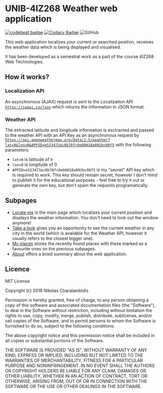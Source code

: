 # UNIB-4IZ268 Weather web application

[![codebeat badge](https://codebeat.co/badges/a60d5166-cfc9-42b0-b886-6267f670096c)](https://codebeat.co/projects/github-com-nicharnet-unib-4iz268-weather-web-application-master)
[![Codacy Badge](https://api.codacy.com/project/badge/Grade/d6a7e87601244174a62512b9a3e7fe30)](https://www.codacy.com/app/NicharNET/UNIB-4IZ268-Weather-web-application?utm_source=github.com&amp;utm_medium=referral&amp;utm_content=NicharNET/UNIB-4IZ268-Weather-web-application&amp;utm_campaign=Badge_Grade)
![GitHub](https://img.shields.io/github/license/mashape/apistatus.svg)

This web application localizes your current or searched position, receives the weather data which is being displayed and visualised.

It has been developed as a semestral work as a part of the course 4IZ268 Web Technologies.

## How it works?

### Localization API
An asynchronous (AJAX) request is sent to the Localization API [`https://ipapi.co/json`](https://ipapi.co/json) which returns the information in JSON format. 

### Weather API 
The extracted latitude and longitude information is exctracted and passed to the weather API with an API Key as an asynchronous request by [`https://api.openweathermap.org/data/2.5/weather?lat=0&lon=0&APPID=e523473ac8b78fc0eb0018a092bc08f5`](https://api.openweathermap.org/data/2.5/weather?lat=0&lon=0&APPID=e523473ac8b78fc0eb0018a092bc08f5) with the following parameters:

 - `lat=0` is latitude of `0`
 - `lon=0` is longitude of 0 
 - `APPID=e523473ac8b78fc0eb0018a092bc08f5` is my "secret" API key which is required to work. This key should remain secret, however I don't mind to publish it for the educational purposes - feel free to try it out or generate the own key, but don't spam the requests programatically.

## Subpages 
- [Locate me](https://nicharnet.github.io/UNIB-4IZ268-Weather-web-application/index.html) is the main page which localizes your current position and displays the weather information. You don't need to look out the window anymore!
- [Take a look](https://nicharnet.github.io/UNIB-4IZ268-Weather-web-application/take-a-look.html) gives you an opportunity to see the current weather in any city in the world (which is available for the Weather API, however it usually refers to the closest bigger one).
- [My places](https://nicharnet.github.io/UNIB-4IZ268-Weather-web-application/my-places.html) stores the recently found places with these marked as a favourite ones on the previous subpages.
- [About](https://nicharnet.github.io/UNIB-4IZ268-Weather-web-application/about.html) offers a bried summary about the web application.

## Licence

MIT License

Copyright (c) 2018 Nikolas Charalambidis

Permission is hereby granted, free of charge, to any person obtaining a copy
of this software and associated documentation files (the "Software"), to deal
in the Software without restriction, including without limitation the rights
to use, copy, modify, merge, publish, distribute, sublicense, and/or sell
copies of the Software, and to permit persons to whom the Software is
furnished to do so, subject to the following conditions:

The above copyright notice and this permission notice shall be included in all
copies or substantial portions of the Software.

THE SOFTWARE IS PROVIDED "AS IS", WITHOUT WARRANTY OF ANY KIND, EXPRESS OR
IMPLIED, INCLUDING BUT NOT LIMITED TO THE WARRANTIES OF MERCHANTABILITY,
FITNESS FOR A PARTICULAR PURPOSE AND NONINFRINGEMENT. IN NO EVENT SHALL THE
AUTHORS OR COPYRIGHT HOLDERS BE LIABLE FOR ANY CLAIM, DAMAGES OR OTHER
LIABILITY, WHETHER IN AN ACTION OF CONTRACT, TORT OR OTHERWISE, ARISING FROM,
OUT OF OR IN CONNECTION WITH THE SOFTWARE OR THE USE OR OTHER DEALINGS IN THE
SOFTWARE.
